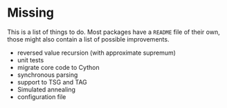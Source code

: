 # Missing

This is a list of things to do.
Most packages have a `README` file of their own, those might also contain a list of possible improvements.

* reversed value recursion (with approximate supremum)
* unit tests
* migrate core code to Cython
* synchronous parsing
* support to TSG and TAG
* Simulated annealing 
* configuration file


